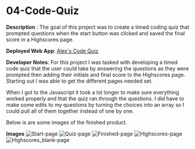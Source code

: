 # 04-Code-Quiz

**Description** : The goal of this project was to create a timed coding quiz that prompted questions when the start button was clicked and saved the final score in a Highscores page.

**Deployed Web App**: [Alex's Code Quiz](https://ambertrand.github.io/04-Code-Quiz/)

**Developer Notes**: For this project I was tasked with developing a timed code quiz that the user could take by answering the questions as they were prompted then adding their initials and final score to the Highscores page.  Starting out I was able to get the different pages needed set.

When I got to the Javascript it took a lot longer to make sure everything worked properly and that the quiz ran through the questions.  I did have to make some edits to my questions by turning the choices into an array so I could pull all of them together instead of one by one.

Below is are some images of the finished product.

**Images**
![Start-page](https://user-images.githubusercontent.com/65721950/87866712-06192080-c953-11ea-98c9-6802fc5fe244.png)
![Quiz-page](https://user-images.githubusercontent.com/65721950/87866713-09141100-c953-11ea-97a0-152b34847722.png)
![Finished-page](https://user-images.githubusercontent.com/65721950/87866716-0c0f0180-c953-11ea-96d0-585f321e2105.png)
![Highscores-page](https://user-images.githubusercontent.com/65721950/87866717-0e715b80-c953-11ea-98c7-10cf38358a6b.png)
![Highscores_blank-page](https://user-images.githubusercontent.com/65721950/87866718-0fa28880-c953-11ea-9757-df1185685c4c.png)